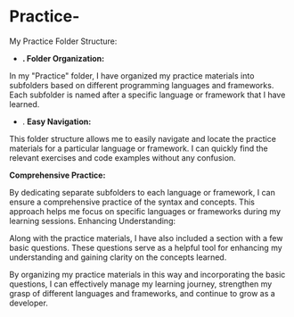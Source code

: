 # Practice-
My Practice Folder Structure:

* **. Folder Organization:**

In my "Practice" folder, I have organized my practice materials into subfolders based on different programming languages and frameworks.
Each subfolder is named after a specific language or framework that I have learned.

* . **Easy Navigation:**

This folder structure allows me to easily navigate and locate the practice materials for a particular language or framework.
I can quickly find the relevant exercises and code examples without any confusion.

 **Comprehensive Practice:**

By dedicating separate subfolders to each language or framework, I can ensure a comprehensive practice of the syntax and concepts.
This approach helps me focus on specific languages or frameworks during my learning sessions.
Enhancing Understanding:


Along with the practice materials, I have also included a section with a few basic questions.
These questions serve as a helpful tool for enhancing my understanding and gaining clarity on the concepts learned.

By organizing my practice materials in this way and incorporating the basic questions, I can effectively manage my learning journey, strengthen my grasp of different languages and frameworks, and continue to grow as a developer.
